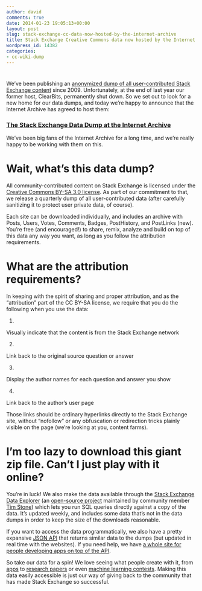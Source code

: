 ```yaml
---
author: david
comments: true
date: 2014-01-23 19:05:13+00:00
layout: post
slug: stack-exchange-cc-data-now-hosted-by-the-internet-archive
title: Stack Exchange Creative Commons data now hosted by the Internet Archive
wordpress_id: 14382
categories:
- cc-wiki-dump
---
```


# 




We’ve been publishing an [anonymized dump of all user-contributed Stack Exchange content](http://blog.stackoverflow.com/2009/06/stack-overflow-creative-commons-data-dump/) since 2009. Unfortunately, at the end of last year our former host, ClearBits, permanently shut down. So we set out to look for a new home for our data dumps, and today we’re happy to announce that the Internet Archive has agreed to host them:




### [The Stack Exchange Data Dump at the Internet Archive](https://archive.org/details/stackexchange)




We’ve been big fans of the Internet Archive for a long time, and we’re really happy to be working with them on this.




# Wait, what’s this data dump?




All community-contributed content on Stack Exchange is licensed under the [Creative Commons BY-SA 3.0 license](http://creativecommons.org/licenses/by-sa/3.0/). As part of our commitment to that, we release a quarterly dump of all user-contributed data (after carefully sanitizing it to protect user private data, of course).




Each site can be downloaded individually, and includes an archive with Posts, Users, Votes, Comments, Badges, PostHistory, and PostLinks (new). You’re free (and encouraged!) to share, remix, analyze and build on top of this data any way you want, as long as you follow the attribution requirements.




# What are the attribution requirements?




In keeping with the spirit of sharing and proper attribution, and as the “attribution” part of the CC BY-SA license, we require that you do the following when you use the data:






	
  1. 


Visually indicate that the content is from the Stack Exchange network




	
  2. 


Link back to the original source question or answer




	
  3. 


Display the author names for each question and answer you show




	
  4. 


Link back to the author’s user page







Those links should be ordinary hyperlinks directly to the Stack Exchange site, without “nofollow” or any obfuscation or redirection tricks plainly visible on the page (we’re looking at you, content farms).




# I’m too lazy to download this giant zip file. Can’t I just play with it online?




You’re in luck! We also make the data available through the [Stack Exchange Data Explorer](http://data.stackexchange.com/) (an [open-source project](https://code.google.com/p/stack-exchange-data-explorer/) maintained by community member [Tim Stone](http://stackoverflow.com/users/366234/tim-stone)) which lets you run SQL queries directly against a copy of the data. It’s updated weekly, and includes some data that’s not in the data dumps in order to keep the size of the downloads reasonable.




If you want to access the data programmatically, we also have a pretty expansive [JSON API](http://api.stackexchange.com/) that returns similar data to the dumps (but updated in real time with the websites). If you need help, we have [a whole site for people developing apps on top of the API](http://stackapps.com/?tab=active).




So take our data for a spin! We love seeing what people create with it, from [apps](http://stackapps.com/?tab=apps) to [research papers](http://www.cc.gatech.edu/~vector/papers/CrowdDoc-GIT-CS-12-05.pdf) or even [machine learning contests](http://www.kaggle.com/c/facebook-recruiting-iii-keyword-extraction). Making this data easily accessible is just our way of giving back to the community that has made Stack Exchange so successful.
